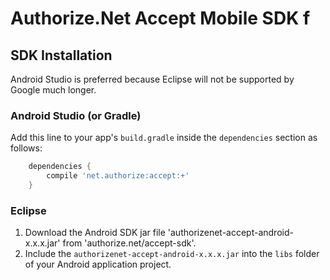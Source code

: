 # Authorize.Net Accept Mobile SDK f

## SDK Installation

Android Studio is preferred because Eclipse will not be supported by Google much longer.

### Android Studio (or Gradle)

Add this line to your app's `build.gradle` inside the `dependencies` section as follows:

```groovy
    dependencies {
        compile 'net.authorize:accept:+'
    }
```

### Eclipse

1. Download the Android SDK jar file 'authorizenet-accept-android-x.x.x.jar' from 'authorize.net/accept-sdk'.
2. Include the `authorizenet-accept-android-x.x.x.jar` into the `libs` folder of your Android application project.
